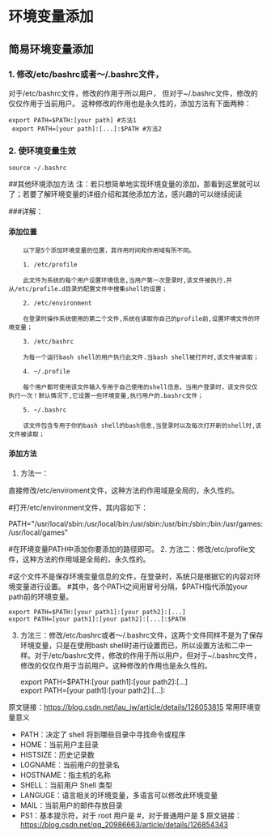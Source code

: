# 环境变量添加
## 简易环境变量添加
### 1. 修改/etc/bashrc或者～/.bashrc文件，
对于/etc/bashrc文件，修改的作用于所以用户，
但对于~/.bashrc文件，修改的仅仅作用于当前用户。
这种修改的作用也是永久性的，添加方法有下面两种：
```
export PATH=$PATH:[your path] #方法1 
 export PATH=[your path]:[...]:$PATH #方法2
```

### 2. 使环境变量生效 
```
source ~/.bashrc
```
##其他环境添加方法
        注：若只想简单地实现环境变量的添加，那看到这里就可以了；若要了解环境变量的详细介绍和其他添加方法，感兴趣的可以继续阅读

###详解：
#### 添加位置
        以下是5个添加环境变量的位置，其作用时间和作用域有所不同。

        1. /etc/profile

        此文件为系统的每个用户设置环境信息,当用户第一次登录时,该文件被执行.并从/etc/profile.d目录的配置文件中搜集shell的设置；

        2. /etc/environment

        在登录时操作系统使用的第二个文件,系统在读取你自己的profile前,设置环境文件的环境变量；

        3. /etc/bashrc

        为每一个运行bash shell的用户执行此文件.当bash shell被打开时,该文件被读取；

        4. ~/.profile

        每个用户都可使用该文件输入专用于自己使用的shell信息，当用户登录时，该文件仅仅执行一次！默认情况下,它设置一些环境变量,执行用户的.bashrc文件；

        5. ~/.bashrc

        该文件包含专用于你的bash shell的bash信息,当登录时以及每次打开新的shell时,该文件被读取；

#### 添加方法
1. 方法一：

直接修改/etc/enviroment文件，这种方法的作用域是全局的，永久性的。

#打开/etc/environment文件，其内容如下：
 
PATH="/usr/local/sbin:/usr/local/bin:/usr/sbin:/usr/bin:/sbin:/bin:/usr/games:/usr/local/games" 
 
#在环境变量PATH中添加你要添加的路径即可。
2. 方法二：修改/etc/profile文件，这种方法的作用域是全局的，永久性的。

#这个文件不是保存环境变量信息的文件，在登录时，系统只是根据它的内容对环境变量进行设置。
#其中，各个PATH之间用冒号分隔，$PATH指代添加your path前的环境变量。
 

    export PATH=$PATH:[your path1]:[your path2]:[...]  
    export PATH=[your path1]:[your path2]:[...]:$PATH


3. 方法三：修改/etc/bashrc或者～/.bashrc文件，这两个文件同样不是为了保存环境变量，只是在使用bash shell时进行设置而已，所以设置方法和二中一样。对于/etc/bashrc文件，修改的作用于所以用户，但对于~/.bashrc文件，修改的仅仅作用于当前用户。这种修改的作用也是永久性的。

    export PATH=$PATH:[your path1]:[your path2]:[...]  
    export PATH=[your path1]:[your path2]:[...]:

原文链接：https://blog.csdn.net/lau_jw/article/details/126053815
常用环境变量意义
+ PATH：决定了 shell 将到哪些目录中寻找命令或程序
+ HOME：当前用户主目录
+ HISTSIZE：历史记录数
+ LOGNAME：当前用户的登录名
+ HOSTNAME：指主机的名称
+ SHELL：当前用户 Shell 类型
+ LANGUGE：语言相关的环境变量，多语言可以修改此环境变量
+ MAIL：当前用户的邮件存放目录
+ PS1：基本提示符，对于 root 用户是 #，对于普通用户是 $
原文链接：https://blog.csdn.net/qq_20986663/article/details/126854343

